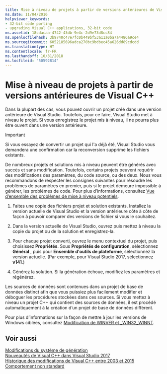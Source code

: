 ```yaml
---
title: Mise à niveau de projets à partir de versions antérieures de Visual C++
ms.date: 11/04/2016
helpviewer_keywords:
- 32-bit code porting
- upgrading Visual C++ applications, 32-bit code
ms.assetid: 18cdacaa-4742-43db-9e4c-2d9e73d8cc84
ms.openlocfilehash: 3b9740c47e7fc0b449bf53a11a0ba7a4486a9ce4
ms.sourcegitcommit: 6052185696adca270bc9bdbec45a626dd89cdcdd
ms.translationtype: HT
ms.contentlocale: fr-FR
ms.lasthandoff: 10/31/2018
ms.locfileid: "50592814"
---
```

# <a name="upgrading-projects-from-earlier-versions-of-visual-c"></a>Mise à niveau de projets à partir de versions antérieures de Visual C++

Dans la plupart des cas, vous pouvez ouvrir un projet créé dans une version antérieure de Visual Studio. Toutefois, pour ce faire, Visual Studio met à niveau le projet. Si vous enregistrez le projet mis à niveau, il ne pourra plus être ouvert dans une version antérieure.

> [!IMPORTANT]
> Si vous essayez de convertir un projet qui l'a déjà été, Visual Studio vous demandera une confirmation car la reconversion supprime les fichiers existants.

De nombreux projets et solutions mis à niveau peuvent être générés avec succès et sans modification. Toutefois, certains projets peuvent requérir des modifications des paramètres, du code source, ou des deux. Nous vous recommandons de respecter les consignes suivantes pour résoudre les problèmes de paramètres en premier, puis si le projet demeure impossible à générer, les problèmes de code. Pour plus d’informations, consultez [Vue d’ensemble des problèmes de mise à niveau potentiels](../porting/overview-of-potential-upgrade-issues-visual-cpp.md).

1. Faites une copie des fichiers projet et solution existants. Installez la version actuelle de Visual Studio et la version antérieure côte à côte de façon à pouvoir comparer des versions de fichier si vous le souhaitez.

2. Dans la version actuelle de Visual Studio, ouvrez puis mettez à niveau la copie du projet ou de la solution et enregistrez-la.

3. Pour chaque projet converti, ouvrez le menu contextuel du projet, puis choisissez **Propriétés**. Sous **Propriétés de configuration**, sélectionnez **Général** , puis pour **Ensemble d'outils de plateforme**, sélectionnez la version actuelle. (Par exemple, pour Visual Studio 2017, sélectionnez **v141**.)

4. Générez la solution. Si la génération échoue, modifiez les paramètres et régénérez.

Les sources de données sont contenues dans un projet de base de données distinct afin que vous puissiez plus facilement modifier et déboguer les procédures stockées dans ces sources. Si vous mettez à niveau un projet C++ qui contient des sources de données, il est procédé automatiquement à la création d’un projet de base de données différent.

Pour plus d’informations sur la façon de mettre à jour les versions de Windows ciblées, consultez [Modification de WINVER et _WIN32_WINNT](../porting/modifying-winver-and-win32-winnt.md).

## <a name="see-also"></a>Voir aussi

[Modifications du système de génération](../build/build-system-changes.md)<br/>
[Nouveautés de Visual C++ dans Visual Studio 2017](../what-s-new-for-visual-cpp-in-visual-studio.md)<br/>
[Historique des modifications de Visual C++ entre 2003 et 2015](../porting/visual-cpp-change-history-2003-2015.md)<br/>
[Comportement non standard](../cpp/nonstandard-behavior.md)